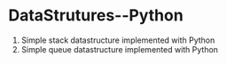 # DataStrutures--Python

1) Simple stack datastructure implemented with Python
1) Simple queue datastructure implemented with Python
